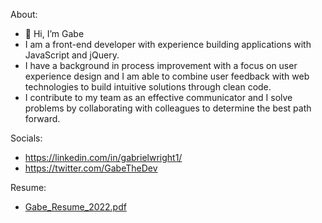About:
- 👋 Hi, I’m Gabe
- I am a front-end developer with experience building applications with JavaScript and jQuery.
- I have a background in process improvement with a focus on user experience design and I am able to combine user feedback with web technologies to build intuitive solutions through clean code. 
- I contribute to my team as an effective communicator and I solve problems by collaborating with colleagues to determine the best path forward.

Socials: 

- https://linkedin.com/in/gabrielwright1/
- https://twitter.com/GabeTheDev

Resume:
- [Gabe_Resume_2022.pdf](https://github.com/gabrielwright1/gabrielwright1/files/8065503/Gabe_Resume_2022.pdf)

<!---
gabrielwright1/gabrielwright1 is a ✨ special ✨ repository because its `README.md` (this file) appears on your GitHub profile.
You can click the Preview link to take a look at your changes.
--->
